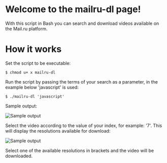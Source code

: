 # Welcome to the mailru-dl page!
With this script in Bash you can search and download videos available on the Mail.ru platform.

# How it works

Set the script to be executable:

`````````````$ chmod u+ x mailru-dl`````````````

Run the script by passing the terms of your search as a parameter, in the example below 'javascript' is used:

`````````````$ ./mailru-dl 'javascript'`````````````

Sample output:

![Sample output](http://img.ctrlv.in/img/17/01/19/5881200dc8f25.png)

Select the video according to the value of your index, for example: '7'. This will display the resolutions available for download:

![Sample output](http://img.ctrlv.in/img/17/01/19/588122f36e095.png)

Select one of the available resolutions in brackets and the video will be downloaded.

